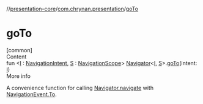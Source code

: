 //[presentation-core](../../index.md)/[com.chrynan.presentation](index.md)/[goTo](go-to.md)



# goTo  
[common]  
Content  
fun <[I](go-to.md) : [NavigationIntent](-navigation-intent/index.md), [S](go-to.md) : [NavigationScope](-navigation-scope/index.md)> [Navigator](-navigator/index.md)<[I](go-to.md), [S](go-to.md)>.[goTo](go-to.md)(intent: [I](go-to.md))  
More info  


A convenience function for calling [Navigator.navigate](-navigator/navigate.md) with [NavigationEvent.To](-navigation-event/-to/index.md).

  



